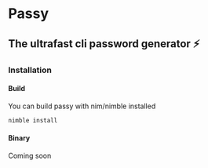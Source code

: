 # Passy
## The ultrafast cli password generator ⚡
### Installation
#### Build
You can build passy with nim/nimble installed 
```bash
nimble install
```
#### Binary
Coming soon
